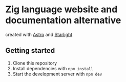 # Zig language website and documentation alternative

created with [Astro](https://astro.build) and [Starlight](https://starlight.dev)

## Getting started

1. Clone this repository
2. Install dependencies with `npm install`
3. Start the development server with `npm dev`
